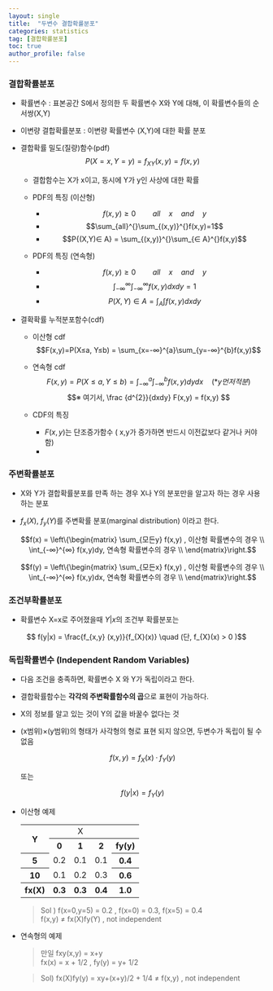 ```yaml
---
layout: single
title:  "두변수 결합확률분포"
categories: statistics
tag: [결합확률분포]
toc: true
author_profile: false
---
```


### 결합확률분포

* 확률변수 : 표본공간 S에서 정의한 두 확률변수 X와 Y에 대해, 이 확률변수들의 순서쌍(X,Y)
* 이변량 결합확률분포 : 이변량 확률변수 (X,Y)에 대한 확률 분포
* 결합확률 밀도(질량)함수(pdf)
  $$P(X=x,Y=y)=f_{XY}(x,y) = f(x,y)$$
  * 결합함수는  X가 x이고, 동시에 Y가 y인 사상에 대한 확률

  * PDF의 특징 (이산형)
    * $$f(x,y) \ge 0\quad \quad  all \quad x \quad  and \quad  y$$
    * $$\sum_{all}^{}\sum_{(x,y)}^{}f(x,y)=1$$
    * $$P{(X,Y)∈ A} = \sum_{(x,y)}^{}\sum_{∈ A}^{}f(x,y)$$

  * PDF의 특징 (연속형)
    * $$f(x,y) \ge 0\quad \quad  all \quad x \quad  and \quad  y$$
    * $$\int_{-∞}^{∞} \int_{-∞}^{∞} f(x,y)dxdy = 1$$
    * $$P{(X,Y)∈ A} = \int_{A}^{} \int_{}^{} f(x,y)dxdy$$
  
  
* 결확확률 누적분포함수(cdf)
  * 이산형 cdf
    $$F(x,y)=P(X≤a, Y≤b) = \sum_{x=-∞}^{a}\sum_{y=-∞}^{b}f(x,y)$$

  * 연속형 cdf
    $$F(x,y)=P(X≤a, Y≤b) = \int_{-∞}^{a} \int_{-∞}^{b} f(x,y)dydx \quad (*y먼저 적분)$$
    $$※ 여기서, \frac {d^{2}}{dxdy} F(x,y) = f(x,y) $$

  * CDF의 특징
    * $F(x,y)$는 단조증가함수 ( x,y가 증가하면 반드시 이전값보다 같거나 커야함)
    * 

### 주변확률분포
* X와 Y가 결합확률분포를 만족 하는 경우 X나 Y의 분포만을 알고자 하는 경우 사용하는 분포
* $f_{x}(X)$, $f_{y}(Y)$를 주변확률 분포(marginal distribution) 이라고 한다.
  
  $$f(x) = \left\{\begin{matrix} \sum_{모든y} f(x,y) , 이산형 확률변수의 경우 \\ \int_{-∞}^{∞} f(x,y)dy, 연속형 확률변수의 경우 \\ \end{matrix}\right.$$

  $$f(y) = \left\{\begin{matrix} \sum_{모든x} f(x,y) , 이산형 확률변수의 경우 \\ \int_{-∞}^{∞} f(x,y)dx, 연속형 확률변수의 경우 \\ \end{matrix}\right.$$


### 조건부확률분포

* 확률변수 X=x로 주어졌을때 $Y|x$의 조건부 확률분포는
  
$$ f(y|x) = \frac{f_{x,y} (x,y)}{f_{X}(x)} \quad (단, f_{X}(x) >  0 )$$



### 독립확률변수 (Independent Random Variables)

* 다음 조건을 충족하면, 확률변수 X 와 Y가 독립이라고 한다.
* 결합확률함수는 **각각의 주변확률함수의 곱**으로 표현이 가능하다.
* X의 정보를 알고 있는 것이 Y의 값을 바꿀수 없다는 것
* (x범위)×(y범위)의 형태가 사각형의 형로 표현 되지 않으면, 두변수가 독립이 될 수 없음

  $$ f(x,y)= f_{X}(x)·f_{Y}(y)$$

  또는

  $$ f(y|x)= f_{Y}(y)$$

* 이산형 예제
  
  <table>
  
  <tbody>
      <tr><th rowspan="2">Y</th><td colspan=3 style="text-align:center;">X</td><th></th></tr>  
      <tr><th>0</th><th>1</th><th>2</th><th>fy(y)</th></tr>
      <tr><th>5</th><td>0.2</td><td>0.1</td><td>0.1</td><th>0.4</th></tr>
      <tr><th>10</th><td>0.1</td><td>0.2</td><td>0.3</td><th>0.6</th></tr>      
      <tr><th>fx(X)</th><th>0.3</th><th>0.3</th><th>0.4</th><th>1.0</th></tr>            
  <tbody>
  </table>  

  > Sol ) f(x=0,y=5) = 0.2 , f(x=0) = 0.3, f(x=5) = 0.4<br>
  > f(x,y) ≠ fx(X)fy(Y) , not independent

* 연속형의 예제
  
  > 만일 fxy(x,y) = x+y<br>
  > fx(x) = x + 1/2 , fy(y) = y+ 1/2

  > Sol) fx(X)fy(y) = xy+(x+y)/2 + 1/4 ≠ f(x,y) , not independent